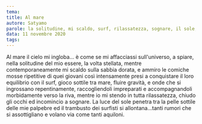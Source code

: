 ```yaml
---
tema:
title: Al mare
autore: Satyamo
parole: la solitudine, mi scaldo, surf, rilassatezza, sognare, il sole, trambusto, aquiloni
data: 11 novembre 2020
tags: 
---
```

Al mare il cielo mi ingloba... è come se mi affacciassi sull'universo, a spiare, nella solitudine del mio essere, la volta stellata, mentre contemporaneamente mi scaldo sulla sabbia dorata, e ammiro le comiche mosse ripetitive di quei giovani così intensamente presi a conquistare il loro equilibrio con il surf, gioco sottile tra mare, fluire gravità, e onde che si ingrossano repentinamente, raccogliendoli impreparati e accompagnandoli morbidamente verso la riva, mentre io mi stendo in tutta rilassatezza, chiudo gli occhi ed incomincio a sognare.  La luce del sole penetra tra la pelle sottile delle mie palpebre ed il trambusto dei surfisti si allontana...tanti rumori che si assottigliano e volano via come tanti aquiloni.